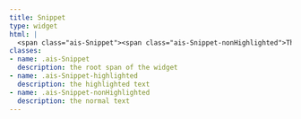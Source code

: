 ```yaml
---
title: Snippet
type: widget
html: |
  <span class="ais-Snippet"><span class="ais-Snippet-nonHighlighted">This is the</span> <em class="ais-Snippet-highlighted">snippet text</em></span>
classes:
- name: .ais-Snippet
  description: the root span of the widget
- name: .ais-Snippet-highlighted
  description: the highlighted text
- name: .ais-Snippet-nonHighlighted
  description: the normal text
---
```

